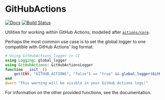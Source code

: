 # GitHubActions

[![Docs](https://img.shields.io/badge/docs-stable-blue.svg)](https://julia-actions.github.io/GitHubActions.jl)
[![Build Status](https://github.com/julia-actions/GitHubActions.jl/workflows/CI/badge.svg)](https://github.com/julia-actions/GitHubActions.jl/actions)

Utilities for working within GitHub Actions, modelled after [`actions/core`](https://github.com/actions/toolkit/tree/master/packages/core).

Perhaps the most common use case is to set the global logger to one compatible with GitHub Actions' log format:

```jl
# Using GitHubActions logger in CI
using Logging: global_logger
using GitHubActions: GitHubActionsLogger
function __init__()
    get(ENV, "GITHUB_ACTIONS", "false") == "true" && global_logger(GitHubActionsLogger())
end
@warn "This warning will be visible in your GitHub Actions logs!"
```

For information on the other provided functions, see the documentation.
